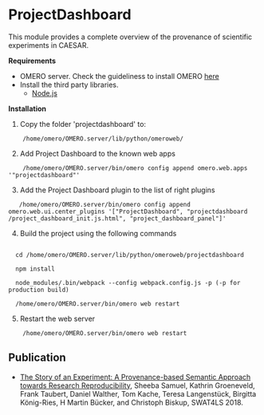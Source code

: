 # ProjectDashboard
This module provides a complete overview of the provenance of scientific experiments in CAESAR.

**Requirements**

* OMERO server. Check the guideliness to install OMERO [here](https://github.com/CaesarReceptorLight/openmicroscopy) 
* Install the third party libraries.
  * [Node.js](https://nodejs.org)

**Installation**

1.	Copy the folder 'projectdashboard' to:
```
    /home/omero/OMERO.server/lib/python/omeroweb/
```

2.	Add Project Dashboard to the known web apps
```
    /home/omero/OMERO.server/bin/omero config append omero.web.apps '"projectdashboard"'
```

3.	Add the Project Dashboard plugin to the list of right plugins
```
   /home/omero/OMERO.server/bin/omero config append omero.web.ui.center_plugins '["ProjectDashboard", "projectdashboard
/project_dashboard_init.js.html", "project_dashboard_panel"]'  
```
4. Build the project using the following commands
```

  cd /home/omero/OMERO.server/lib/python/omeroweb/projectdashboard
  
  npm install
  
  node_modules/.bin/webpack --config webpack.config.js -p (-p for production build)
  
  /home/omero/OMERO.server/bin/omero web restart  
  ```

5.  Restart the web server
```
    /home/omero/OMERO.server/bin/omero web restart
```
Publication
-----------
* [The Story of an Experiment: A Provenance-based Semantic Approach towards Research Reproducibility](http://ceur-ws.org/Vol-2275/paper2.pdf), Sheeba Samuel, Kathrin Groeneveld, Frank Taubert, Daniel Walther, Tom Kache, Teresa Langenstück, Birgitta König-Ries, H Martin Bücker, and Christoph Biskup, SWAT4LS 2018.


